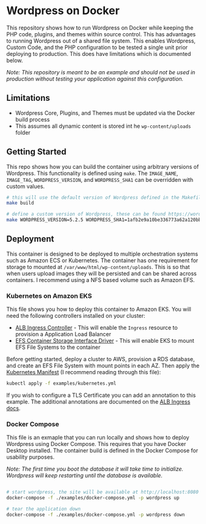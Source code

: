 # Wordpress on Docker

This repository shows how to run Wordpress on Docker while keeping the PHP code, plugins, and themes within source control. This has advantages to running Wordpress out of a shared file system. This enables Wordpress, Custom Code, and the PHP configuration to be tested a single unit prior deploying to production. This does have limitations which is documented below.

*Note: This repository is meant to be an example and should not be used in production without testing your application against this configuration.*

## Limitations
- Wordpress Core, Plugins, and Themes must be updated via the Docker build process
- This assumes all dynamic content is stored int he `wp-content/uploads` folder

## Getting Started

This repo shows how you can build the container using arbitrary versions of Wordpress. This functionality is defined using `make`. The `IMAGE_NAME`, `IMAGE_TAG`, `WORDPRESS_VERSION`, and `WORDPRESS_SHA1` can be overridden with custom values.

```bash
# this will use the default version of Wordpress defined in the Makefile
make build

# define a custom version of Wordpress, these can be found https://wordpress.org/download/releases/
make WORDPRESS_VERSION=5.2.5 WORDPRESS_SHA1=1afb2e9a10be336773a62a120bb4cfb44214dfcc build
```

## Deployment

This container is designed to be deployed to multiple orchestration systems such as Amazon ECS or Kubernetes. The container has one requirement for storage to mounted at `/var/www/html/wp-content/uploads`. This is so that when users upload images they will be persisted and can be shared across containers. I recommend using a NFS based volume such as Amazon EFS.

### Kubernetes on Amazon EKS

This file shows you how to deploy this container to Amazon EKS. You will need the following controllers installed on your cluster:

- [ALB Ingress Controller](https://docs.aws.amazon.com/eks/latest/userguide/alb-ingress.html) - This will enable the `Ingress` resource to provision a Application Load Balancer
- [EFS Container Storage Interface Driver](https://docs.aws.amazon.com/eks/latest/userguide/efs-csi.html) - This will enable EKS to mount EFS File Systems to the container

Before getting started, deploy a cluster to AWS, provision a RDS database, and create an EFS File System with mount points in each AZ. Then apply the [Kubernetes Manifest](./examples/kubernetes.yml) (I recommend reading through this file):

```bash
kubectl apply -f examples/kubernetes.yml
```

If you wish to configure a TLS Certificate you can add an annotation to this example. The additional annotations are documented on the [ALB Ingress docs](https://kubernetes-sigs.github.io/aws-alb-ingress-controller/guide/ingress/annotation/).

### Docker Compose

This file is an exmaple that you can run locally and shows how to deploy Wordpress using Docker Compose. This requires that you have Docker Desktop installed. The container build is defined in the Docker Compose for usability purposes.

*Note: The first time you boot the database it will take time to initialize. Wordpress will keep restarting until the database is available.*

```bash

# start wordpress, the site will be available at http://localhost:8080
docker-compose -f ./examples/docker-compose.yml -p wordpress up

# tear the application down
docker-compose -f ./examples/docker-compose.yml -p wordpress down

```
